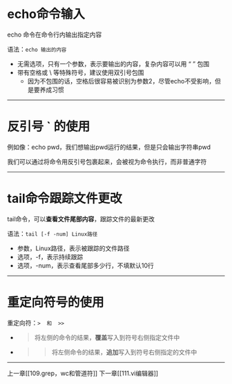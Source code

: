 
# echo命令输入

echo 命令在命令行内输出指定内容

语法：`echo 输出的内容`
- 无需选项，只有一个参数，表示要输出的内容，复杂内容可以用  “ ” 包围
- 带有空格或 \ 等特殊符号，建议使用双引号包围
	- 因为不包围的话，空格后很容易被识别为参数2，尽管echo不受影响，但是要养成习惯

---

# 反引号 \` 的使用

例如像：echo pwd，我们想输出pwd运行的结果，但是只会输出字符串pwd

我们可以通过将命令用反引号包裹起来，会被视为命令执行，而非普通字符

---

# tail命令跟踪文件更改

tail命令，可以**查看文件尾部内容**，跟踪文件的最新更改

语法：`tail [-f -num] Linux路径`
- 参数，Linux路径，表示被跟踪的文件路径
- 选项，-f，表示持续跟踪
- 选项，-num，表示查看尾部多少行，不填默认10行

---

# 重定向符号的使用

重定向符：`>  和  >>`
- > 将左侧的命令的结果，**覆盖**写入到符号右侧指定文件中
- >> 将左侧命令的结果，**追加**写入到符号右侧指定的文件中

---

上一章[[109.grep，wc和管道符]]
下一章[[111.vi编辑器]]
